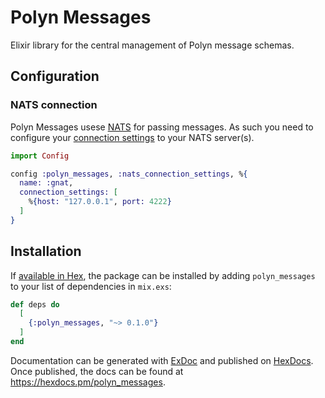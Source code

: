 # Polyn Messages

Elixir library for the central management of Polyn message schemas.

## Configuration

### NATS connection

Polyn Messages usese [NATS](https://nats.io/) for passing messages. As such you need to configure your [connection settings](https://hexdocs.pm/gnat/Gnat.ConnectionSupervisor.html#content) to your NATS server(s).

```elixir
import Config

config :polyn_messages, :nats_connection_settings, %{
  name: :gnat,
  connection_settings: [
    %{host: "127.0.0.1", port: 4222}
  ]
}
```

## Installation

If [available in Hex](https://hex.pm/docs/publish), the package can be installed
by adding `polyn_messages` to your list of dependencies in `mix.exs`:

```elixir
def deps do
  [
    {:polyn_messages, "~> 0.1.0"}
  ]
end
```

Documentation can be generated with [ExDoc](https://github.com/elixir-lang/ex_doc)
and published on [HexDocs](https://hexdocs.pm). Once published, the docs can
be found at <https://hexdocs.pm/polyn_messages>.

